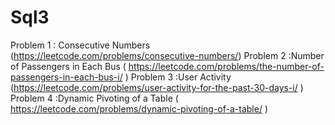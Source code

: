 # Sql3

Problem 1 : Consecutive Numbers	(https://leetcode.com/problems/consecutive-numbers/)
Problem 2 :Number of Passengers in Each Bus 	(	https://leetcode.com/problems/the-number-of-passengers-in-each-bus-i/ )
Problem 3 :User Activity		(https://leetcode.com/problems/user-activity-for-the-past-30-days-i/ )
Problem 4 :Dynamic Pivoting of a Table	(	https://leetcode.com/problems/dynamic-pivoting-of-a-table/ )
